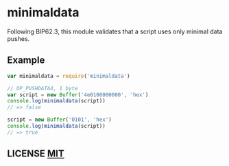 # minimaldata

Following BIP62.3, this module validates that a script uses only minimal data pushes.


## Example

``` javascript
var minimaldata = require('minimaldata')

// OP_PUSHDATA4, 1 byte
var script = new Buffer('4e0100000000', 'hex')
console.log(minimaldata(script))
// => false

script = new Buffer('0101', 'hex')
console.log(minimaldata(script))
// => true
```

## LICENSE [MIT](LICENSE)
